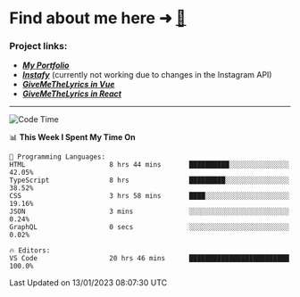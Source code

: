 # Find about me here ➜ [🧑](https://pauabella.dev)

### Project links:
- ***[My Portfolio](https://pauabella.dev)***
- ***[Instafy](https://instafy.me)*** (currently not working due to changes in the Instagram API)
- ***[GiveMeTheLyrics in Vue](https://lyrics.pauabella.dev)***
- ***[GiveMeTheLyrics in React](https://pauabella.dev/GiveMeTheLyrics)***

---
<!--START_SECTION:waka-->
![Code Time](http://img.shields.io/badge/Code%20Time-1%2C779%20hrs%208%20mins-blue)

📊 **This Week I Spent My Time On** 

```text
💬 Programming Languages: 
HTML                     8 hrs 44 mins       ██████████░░░░░░░░░░░░░░░   42.05% 
TypeScript               8 hrs               █████████░░░░░░░░░░░░░░░░   38.52% 
CSS                      3 hrs 58 mins       ████░░░░░░░░░░░░░░░░░░░░░   19.16% 
JSON                     3 mins              ░░░░░░░░░░░░░░░░░░░░░░░░░   0.24% 
GraphQL                  0 secs              ░░░░░░░░░░░░░░░░░░░░░░░░░   0.02%

🔥 Editors: 
VS Code                  20 hrs 46 mins      █████████████████████████   100.0%

```


 Last Updated on 13/01/2023 08:07:30 UTC
<!--END_SECTION:waka-->
